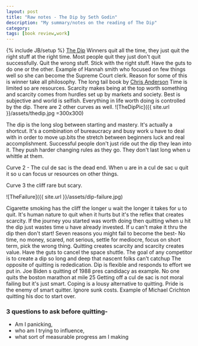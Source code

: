 ```yaml
---
layout: post
title: "Raw notes - The Dip by Seth Godin"
description: "My summary/notes on the reading of The Dip"
category: 
tags: [book review,work]
---
```

{% include JB/setup %}
[The Dip](http://www.sethgodin.com/thedip/thedip.gif)
Winners quit all the time, they just quit the right stuff at the right time.
Most people quit they just don't quit successfully.
Quit the wrong stuff. Stick with the right stuff. Have the guts to do one or the other.
Example of Hannah smith who focused on few things well so she can become the Supreme Court clerk.
Reason for some of this is winner take all philosophy. The long tail book by [Chris Anderson](http://www.longtail.com/about.html)
Time is limited so are resources. Scarcity makes being at the top worth something and scarcity comes from hurdles set up by markets and society.
Best is subjective and world is selfish.
Everything in life worth doing is controlled by the dip. There are 2 other curves as well.
![TheDipPic]({{ site.url }}/assets/thedip.jpg =300x300)

The dip is the long slog between starting and mastery. It's actually a shortcut. It's a combination of bureaucracy and busy work u have to deal with in order to move up.bits the stretch between beginners luck and real accomplishment.
Successful people don't just ride out the dip they lean into it. They push harder changing rules as they go. They don't last long when u whittle at them.

Curve 2 - The cul de sac is the dead end. When u are in a cul de sac u quit it so u can focus ur resources on other things.

Curve 3 the cliff rare but scary.

![TheFailure]({{ site.url }}/assets/dip-failure.jpg)

Cigarette smoking has the cliff the longer u wait the longer it takes for u to quit. 
It's human nature to quit when it hurts but it's the reflex that creates scarcity.
If the journey you started was worth doing then quitting when u hit the dip just wastes time u have already invested. 
If u can't make it thru the dip then don't start!
Seven reasons you might fail to become the best-
No time, no money, scared, not serious, settle for mediocre, focus on short term, pick the wrong thing.
Quitting creates scarcity and scarcity creates value.
Have the guts to cancel the space shuttle.
The goal of any competitor is to create a dip so long and deep that nascent folks can't catchup
The opposite of quitting is rededication. Dip is flexible and responds to effort we put in. Joe Biden s quitting of 1988 pres candidacy as example. No one quits the boston marathon at mile 25
Getting off a cul de sac is not moral failing but it's just smart. Coping is a lousy alternative to quitting. Pride is the enemy of smart quitter. 
Ignore sunk costs. Example of Michael Crichton quitting his doc to start over.
### 3 questions to ask before quitting-
- Am I panicking, 
- who am I trying to influence, 
- what sort of measurable progress am I making

